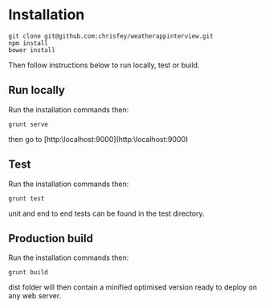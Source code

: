 # Installation
```
git clone git@github.com:chrisfey/weatherappinterview.git
npm install
bower install
```
Then follow instructions below to run locally, test or build.


## Run locally
Run the installation commands then:
```
grunt serve
```
then go to [http:\\localhost:9000\](http:\\localhost:9000\)


## Test
Run the installation commands then:
```
grunt test
```
unit and end to end tests can be found in the test directory.


## Production build
Run the installation commands then:
```
grunt build
```
dist folder will then contain a minified optimised version ready to deploy on any web server.



